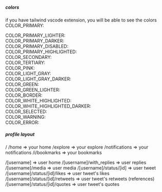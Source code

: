 ##### colors #####
if you have tailwind vscode extension, you will be able to see the colors
COLOR_PRIMARY: <div className="text-#2596be"></div>
COLOR_PRIMARY_LIGHTER: <div className="text-#e1eef6"></div>
COLOR_PRIMARY_DARKER: <div className="text-#0f1419"></div>
COLOR_PRIMARY_DISABLED: <div className="text-#8dccf7"></div>
COLOR_PRIMARY_HIGHLIGHTED: <div className="text-#1a8cd8"></div>
COLOR_SECONDARY: <div className="text-#849099"></div>
COLOR_TERTIARY:<div className="text-#3fc99b"></div>
COLOR_PINK: <div className="text-pink-400"></div>
COLOR_LIGHT_GRAY: <div className="#f7f7f7"></div>
COLOR_LIGHT_GRAY_DARKER: <div className="#efefef"></div>
COLOR_GREEN: <div className="#3ac898"></div>
COLOR_GREEN_LIGHTER: <div className="#def1eb"></div>
COLOR_BORDER: <div className="text-#eff3f4"></div>
COLOR_WHITE_HIGHLIGHTED: <div className="text-#e8f5fe"></div>
COLOR_WHITE_HIGHLIGHTED_DARKER: <div className="text-#e6e7e7"></div>
COLOR_SELECTED: <div className="text-#2596be"></div>
COLOR_WARNING: <div className="text-#fb9fa8"></div>
COLOR_ERROR: <div className="text-#f4212e"></div>

##### profile layout #####
/
/home                            => your home
/explore                         => your explore
/notifications                   => your notifications
/i/bookmarks                     => your bookmarks

/[username]                      => user home
/[username]/with_replies         => user replies
/[username]/media                => user media
/[username]/status/[id]          => user tweet
/[username]/status/[id]/likes    => user tweet's likes
/[username]/status/[id]/retweets => user tweet's retweets (references)
/[username]/status/[id]/quotes   => user tweet's quotes 
